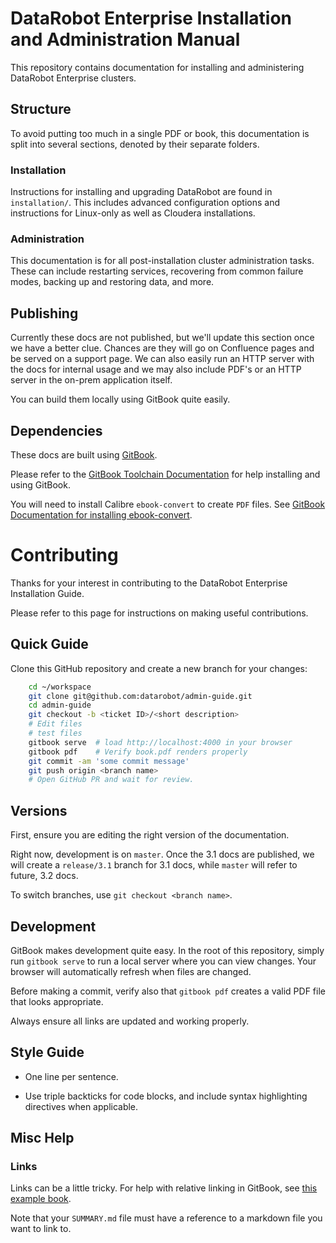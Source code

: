 # DataRobot Enterprise Installation and Administration Manual

This repository contains documentation for installing and administering DataRobot Enterprise clusters.

## Structure
To avoid putting too much in a single PDF or book, this documentation is split into several sections, denoted by their separate folders.

### Installation
Instructions for installing and upgrading DataRobot are found in `installation/`.
This includes advanced configuration options and instructions for Linux-only as well as Cloudera installations.

### Administration
This documentation is for all post-installation cluster administration tasks.
These can include restarting services, recovering from common failure modes, backing up and restoring data, and more.

## Publishing
Currently these docs are not published, but we'll update this section once we have a better clue.
Chances are they will go on Confluence pages and be served on a support page.
We can also easily run an HTTP server with the docs for internal usage and we may also include PDF's or an HTTP server in the on-prem application itself.

You can build them locally using GitBook quite easily.

## Dependencies
These docs are built using [GitBook](https://gitbook.com).

Please refer to the [GitBook Toolchain Documentation](https://toolchain.gitbook.com/) for help installing and using GitBook.

You will need to install Calibre `ebook-convert` to create `PDF` files.
See [GitBook Documentation for installing ebook-convert](https://toolchain.gitbook.com/ebook.html).

# Contributing

Thanks for your interest in contributing to the DataRobot Enterprise Installation Guide.

Please refer to this page for instructions on making useful contributions.

## Quick Guide
Clone this GitHub repository and create a new branch for your changes:
```bash
    cd ~/workspace
    git clone git@github.com:datarobot/admin-guide.git
    cd admin-guide
    git checkout -b <ticket ID>/<short description>
    # Edit files
    # test files
    gitbook serve  # load http://localhost:4000 in your browser
    gitbook pdf    # Verify book.pdf renders properly
    git commit -am 'some commit message'
    git push origin <branch name>
    # Open GitHub PR and wait for review.
```

## Versions
First, ensure you are editing the right version of the documentation.

Right now, development is on `master`.
Once the 3.1 docs are published, we will create a `release/3.1` branch for 3.1 docs, while `master` will refer to future, 3.2 docs.

To switch branches, use `git checkout <branch name>`.

## Development
GitBook makes development quite easy.
In the root of this repository, simply run `gitbook serve` to run a local server where you can view changes.
Your browser will automatically refresh when files are changed.

Before making a commit, verify also that `gitbook pdf` creates a valid PDF file that looks appropriate.

Always ensure all links are updated and working properly.

## Style Guide
* One line per sentence.

* Use triple backticks for code blocks, and include syntax highlighting directives when applicable.

## Misc Help

### Links
Links can be a little tricky.
For help with relative linking in GitBook, see [this example book](https://seadude.gitbooks.io/learn-gitbook/content/).

Note that your `SUMMARY.md` file must have a reference to a markdown file you want to link to.
